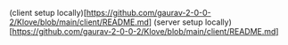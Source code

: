 (client setup locally)[https://github.com/gaurav-2-0-0-2/Klove/blob/main/client/README.md]
(server setup locally)[https://github.com/gaurav-2-0-0-2/Klove/blob/main/client/README.md] 
